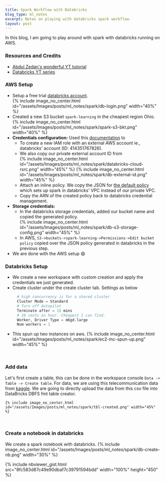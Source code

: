 ```yaml
---
title: Spark Workflow with Databricks
blog_type: ml_notes
excerpt: Notes on playing with databricks spark workflow.
layout: post
---
```



In this blog, I am going to play around with spark with databricks running on AWS.

### Resources and Credits
- [Abdul Zedan's wonderful YT tutorial](https://www.youtube.com/watch?v=Ocdv0Z4rwTQ)
- [Databricks YT series](https://youtu.be/TeFXA2imXCs)


### AWS Setup
- Setup a free trial [databricks account](https://www.databricks.com/try-databricks).<br/>
{% include image_no_center.html id="/assets/Images/posts/ml_notes/spark/db-login.png" width="40%" %}
- Created a new S3 bucket `spark-learning` in the cheapest region Ohio.
{% include image_no_center.html id="/assets/Images/posts/ml_notes/spark/spark-s3-bkt.png" width="40%" %}
- **Credentials configuration:** Used this [documentation](https://docs.databricks.com/administration-guide/account-api/iam-role.html) to
  * To create a new IAM role with an external AWS account ie., databricks' account (ID: 414351767826).
  * We also copy our private external account ID from <br/>
    {% include image_no_center.html id="/assets/Images/posts/ml_notes/spark/databricks-cloud-rsrc.png" width="45%" %}
    {% include image_no_center.html id="/assets/Images/posts/ml_notes/spark/db-external-id.png" width="45%" %}
  * Attach an inline policy. We copy the JSON for [the default policy](https://docs.databricks.com/administration-guide/account-api/iam-role.html#default-policy) 
  which sets up spark in databricks' VPC instead of our private VPC.
  * Copy the ARN of the created policy back to databricks credential management.
- **Storage credentials:**
  * In the databricks storage credentials, added our bucket name and copied the generated policy.<br/>
    {% include image_no_center.html id="/assets/Images/posts/ml_notes/spark/db-s3-storage-config.png" width="45%" %}
  * In AWS, `S3->buckets->spark-learning->Permissions->Edit bucket policy` copied over the
  JSON policy generated in databricks in the previous step.
- We are done with the AWS setup 😄

### Databricks Setup
- We create a new workspace with custom creation and apply the credentials we just generated.
- Create cluster under the create cluster tab. Settings as below
  ``` python
    # high concurrency is for a shared cluster
    Cluster Mode = Standard
    # Turn off Autopilot
    Terminate after = 15 mins
    # 10 cents an hour. Cheapest I can find.
    Worker, Driver Type = m6gd.large
    Num workers = 1 
  ```
- This spun up two instances on aws.
    {% include image_no_center.html id="/assets/Images/posts/ml_notes/spark/ec2-mc-spun-up.png" width="45%" %}
<br/>

### Add data
Let's first create a table, this can be done in the workspace console
`Data -> Table -> Create table`. For data, we are using this telecommunication data from
[kaggle](https://www.kaggle.com/datasets/abhinav89/telecom-customer). We are going
to directly upload the data from this csv file into DataBricks DBFS fmt table creator.

    {% include image_no_center.html id="/assets/Images/posts/ml_notes/spark/tbl-created.png" width="45%" %}
<br/>

### Create a notebook in databricks
We create a spark notebook with databricks.
    {% include image_no_center.html id="/assets/Images/posts/ml_notes/spark/db-create-nb.png" width="30%" %}

{% include nbviewer_gist.html src="8fc583d87c49e90dbaf7c39791594bdd" width="100%" height="450" %}
